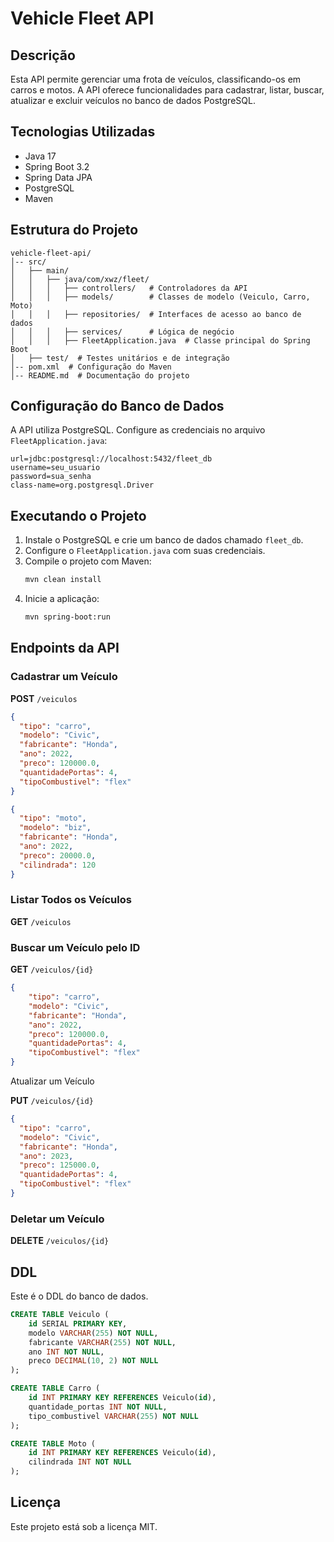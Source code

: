 # Vehicle Fleet API

## Descrição

Esta API permite gerenciar uma frota de veículos, classificando-os em carros e motos. A API oferece funcionalidades para cadastrar, listar, buscar, atualizar e excluir veículos no banco de dados PostgreSQL.

## Tecnologias Utilizadas

- Java 17
- Spring Boot 3.2
- Spring Data JPA
- PostgreSQL
- Maven

## Estrutura do Projeto

```
vehicle-fleet-api/
│-- src/
│   ├── main/
│   │   ├── java/com/xwz/fleet/
│   │   │   ├── controllers/   # Controladores da API
│   │   │   ├── models/        # Classes de modelo (Veiculo, Carro, Moto)
│   │   │   ├── repositories/  # Interfaces de acesso ao banco de dados
│   │   │   ├── services/      # Lógica de negócio
│   │   │   ├── FleetApplication.java  # Classe principal do Spring Boot
│   ├── test/  # Testes unitários e de integração
│-- pom.xml  # Configuração do Maven
│-- README.md  # Documentação do projeto
```

## Configuração do Banco de Dados

A API utiliza PostgreSQL. Configure as credenciais no arquivo `FleetApplication.java`:

```properties
url=jdbc:postgresql://localhost:5432/fleet_db
username=seu_usuario
password=sua_senha
class-name=org.postgresql.Driver
```

## Executando o Projeto

1. Instale o PostgreSQL e crie um banco de dados chamado `fleet_db`.
2. Configure o `FleetApplication.java` com suas credenciais.
3. Compile o projeto com Maven:
   ```sh
   mvn clean install
   ```
4. Inicie a aplicação:
   ```sh
   mvn spring-boot:run
   ```

## Endpoints da API

### Cadastrar um Veículo

**POST** `/veiculos`

```json
{
  "tipo": "carro",
  "modelo": "Civic",
  "fabricante": "Honda",
  "ano": 2022,
  "preco": 120000.0,
  "quantidadePortas": 4,
  "tipoCombustivel": "flex"
}
```
```json
{
  "tipo": "moto",
  "modelo": "biz",
  "fabricante": "Honda",
  "ano": 2022,
  "preco": 20000.0,
  "cilindrada": 120
}
```

### Listar Todos os Veículos

**GET** `/veiculos`

### Buscar um Veículo pelo ID

**GET** `/veiculos/{id}`
```json
{
    "tipo": "carro",
    "modelo": "Civic",
    "fabricante": "Honda",
    "ano": 2022,
    "preco": 120000.0,
    "quantidadePortas": 4,
    "tipoCombustivel": "flex"
}
```
Atualizar um Veículo

**PUT** `/veiculos/{id}`

```json
{
  "tipo": "carro",
  "modelo": "Civic",
  "fabricante": "Honda",
  "ano": 2023,
  "preco": 125000.0,
  "quantidadePortas": 4,
  "tipoCombustivel": "flex"
}
```

### Deletar um Veículo

**DELETE** `/veiculos/{id}`

## DDL

Este é o DDL do banco de dados.
``` sql
CREATE TABLE Veiculo (
    id SERIAL PRIMARY KEY,
    modelo VARCHAR(255) NOT NULL,
    fabricante VARCHAR(255) NOT NULL,
    ano INT NOT NULL,
    preco DECIMAL(10, 2) NOT NULL
);

CREATE TABLE Carro (
    id INT PRIMARY KEY REFERENCES Veiculo(id),
    quantidade_portas INT NOT NULL,
    tipo_combustivel VARCHAR(255) NOT NULL
);

CREATE TABLE Moto (
    id INT PRIMARY KEY REFERENCES Veiculo(id),
    cilindrada INT NOT NULL
);
```

## Licença

Este projeto está sob a licença MIT.

